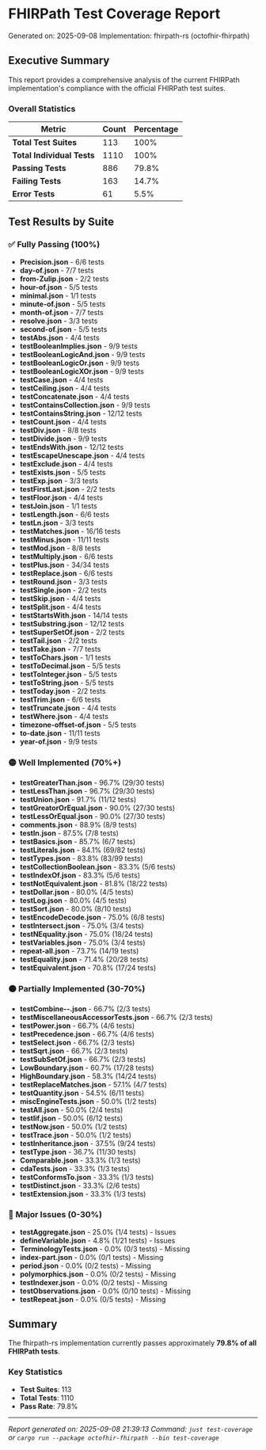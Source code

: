 # FHIRPath Test Coverage Report

Generated on: 2025-09-08
Implementation: fhirpath-rs (octofhir-fhirpath)

## Executive Summary

This report provides a comprehensive analysis of the current FHIRPath implementation's compliance with the official FHIRPath test suites.

### Overall Statistics

| Metric | Count | Percentage |
|--------|-------|------------|
| **Total Test Suites** | 113 | 100% |
| **Total Individual Tests** | 1110 | 100% |
| **Passing Tests** | 886 | 79.8% |
| **Failing Tests** | 163 | 14.7% |
| **Error Tests** | 61 | 5.5% |

## Test Results by Suite

### ✅ Fully Passing (100%)

- **Precision.json** - 6/6 tests
- **day-of.json** - 7/7 tests
- **from-Zulip.json** - 2/2 tests
- **hour-of.json** - 5/5 tests
- **minimal.json** - 1/1 tests
- **minute-of.json** - 5/5 tests
- **month-of.json** - 7/7 tests
- **resolve.json** - 3/3 tests
- **second-of.json** - 5/5 tests
- **testAbs.json** - 4/4 tests
- **testBooleanImplies.json** - 9/9 tests
- **testBooleanLogicAnd.json** - 9/9 tests
- **testBooleanLogicOr.json** - 9/9 tests
- **testBooleanLogicXOr.json** - 9/9 tests
- **testCase.json** - 4/4 tests
- **testCeiling.json** - 4/4 tests
- **testConcatenate.json** - 4/4 tests
- **testContainsCollection.json** - 9/9 tests
- **testContainsString.json** - 12/12 tests
- **testCount.json** - 4/4 tests
- **testDiv.json** - 8/8 tests
- **testDivide.json** - 9/9 tests
- **testEndsWith.json** - 12/12 tests
- **testEscapeUnescape.json** - 4/4 tests
- **testExclude.json** - 4/4 tests
- **testExists.json** - 5/5 tests
- **testExp.json** - 3/3 tests
- **testFirstLast.json** - 2/2 tests
- **testFloor.json** - 4/4 tests
- **testJoin.json** - 1/1 tests
- **testLength.json** - 6/6 tests
- **testLn.json** - 3/3 tests
- **testMatches.json** - 16/16 tests
- **testMinus.json** - 11/11 tests
- **testMod.json** - 8/8 tests
- **testMultiply.json** - 6/6 tests
- **testPlus.json** - 34/34 tests
- **testReplace.json** - 6/6 tests
- **testRound.json** - 3/3 tests
- **testSingle.json** - 2/2 tests
- **testSkip.json** - 4/4 tests
- **testSplit.json** - 4/4 tests
- **testStartsWith.json** - 14/14 tests
- **testSubstring.json** - 12/12 tests
- **testSuperSetOf.json** - 2/2 tests
- **testTail.json** - 2/2 tests
- **testTake.json** - 7/7 tests
- **testToChars.json** - 1/1 tests
- **testToDecimal.json** - 5/5 tests
- **testToInteger.json** - 5/5 tests
- **testToString.json** - 5/5 tests
- **testToday.json** - 2/2 tests
- **testTrim.json** - 6/6 tests
- **testTruncate.json** - 4/4 tests
- **testWhere.json** - 4/4 tests
- **timezone-offset-of.json** - 5/5 tests
- **to-date.json** - 11/11 tests
- **year-of.json** - 9/9 tests

### 🟡 Well Implemented (70%+)

- **testGreaterThan.json** - 96.7% (29/30 tests)
- **testLessThan.json** - 96.7% (29/30 tests)
- **testUnion.json** - 91.7% (11/12 tests)
- **testGreatorOrEqual.json** - 90.0% (27/30 tests)
- **testLessOrEqual.json** - 90.0% (27/30 tests)
- **comments.json** - 88.9% (8/9 tests)
- **testIn.json** - 87.5% (7/8 tests)
- **testBasics.json** - 85.7% (6/7 tests)
- **testLiterals.json** - 84.1% (69/82 tests)
- **testTypes.json** - 83.8% (83/99 tests)
- **testCollectionBoolean.json** - 83.3% (5/6 tests)
- **testIndexOf.json** - 83.3% (5/6 tests)
- **testNotEquivalent.json** - 81.8% (18/22 tests)
- **testDollar.json** - 80.0% (4/5 tests)
- **testLog.json** - 80.0% (4/5 tests)
- **testSort.json** - 80.0% (8/10 tests)
- **testEncodeDecode.json** - 75.0% (6/8 tests)
- **testIntersect.json** - 75.0% (3/4 tests)
- **testNEquality.json** - 75.0% (18/24 tests)
- **testVariables.json** - 75.0% (3/4 tests)
- **repeat-all.json** - 73.7% (14/19 tests)
- **testEquality.json** - 71.4% (20/28 tests)
- **testEquivalent.json** - 70.8% (17/24 tests)

### 🟠 Partially Implemented (30-70%)

- **testCombine--.json** - 66.7% (2/3 tests)
- **testMiscellaneousAccessorTests.json** - 66.7% (2/3 tests)
- **testPower.json** - 66.7% (4/6 tests)
- **testPrecedence.json** - 66.7% (4/6 tests)
- **testSelect.json** - 66.7% (2/3 tests)
- **testSqrt.json** - 66.7% (2/3 tests)
- **testSubSetOf.json** - 66.7% (2/3 tests)
- **LowBoundary.json** - 60.7% (17/28 tests)
- **HighBoundary.json** - 58.3% (14/24 tests)
- **testReplaceMatches.json** - 57.1% (4/7 tests)
- **testQuantity.json** - 54.5% (6/11 tests)
- **miscEngineTests.json** - 50.0% (1/2 tests)
- **testAll.json** - 50.0% (2/4 tests)
- **testIif.json** - 50.0% (6/12 tests)
- **testNow.json** - 50.0% (1/2 tests)
- **testTrace.json** - 50.0% (1/2 tests)
- **testInheritance.json** - 37.5% (9/24 tests)
- **testType.json** - 36.7% (11/30 tests)
- **Comparable.json** - 33.3% (1/3 tests)
- **cdaTests.json** - 33.3% (1/3 tests)
- **testConformsTo.json** - 33.3% (1/3 tests)
- **testDistinct.json** - 33.3% (2/6 tests)
- **testExtension.json** - 33.3% (1/3 tests)

### 🔴 Major Issues (0-30%)

- **testAggregate.json** - 25.0% (1/4 tests) - Issues
- **defineVariable.json** - 4.8% (1/21 tests) - Issues
- **TerminologyTests.json** - 0.0% (0/3 tests) - Missing
- **index-part.json** - 0.0% (0/1 tests) - Missing
- **period.json** - 0.0% (0/2 tests) - Missing
- **polymorphics.json** - 0.0% (0/2 tests) - Missing
- **testIndexer.json** - 0.0% (0/2 tests) - Missing
- **testObservations.json** - 0.0% (0/10 tests) - Missing
- **testRepeat.json** - 0.0% (0/5 tests) - Missing

## Summary

The fhirpath-rs implementation currently passes approximately **79.8% of all FHIRPath tests**.

### Key Statistics
- **Test Suites**: 113
- **Total Tests**: 1110
- **Pass Rate**: 79.8%

---

*Report generated on: 2025-09-08 21:39:13*
*Command: `just test-coverage` or `cargo run --package octofhir-fhirpath --bin test-coverage`*
